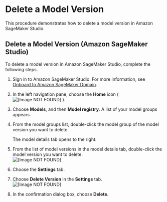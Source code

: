 # Delete a Model Version<a name="model-registry-delete-model-version"></a>

This procedure demonstrates how to delete a model version in Amazon SageMaker Studio\.

## Delete a Model Version \(Amazon SageMaker Studio\)<a name="model-registry-delete-model-version-studio"></a>

To delete a model version in Amazon SageMaker Studio, complete the following steps\.

1. Sign in to Amazon SageMaker Studio\. For more information, see [Onboard to Amazon SageMaker Domain](gs-studio-onboard.md)\.

1. In the left navigation pane, choose the **Home** icon \( ![\[Image NOT FOUND\]](http://docs.aws.amazon.com/sagemaker/latest/dg/images/studio/icons/house.png) \)\.

1. Choose **Models**, and then **Model registry**\. A list of your model groups appears\.

1. From the model groups list, double\-click the model group of the model version you want to delete\.

   The model details tab opens to the right\.

1. From the list of model versions in the model details tab, double\-click the model version you want to delete\.  
![\[Image NOT FOUND\]](http://docs.aws.amazon.com/sagemaker/latest/dg/images/model_registry/model-registry-choose-model-version.png)

1. Choose the **Settings** tab\.

1. Choose **Delete Version** in the **Settings** tab\.  
![\[Image NOT FOUND\]](http://docs.aws.amazon.com/sagemaker/latest/dg/images/model_registry/delete-mp-btn.png)

1. In the confirmation dialog box, choose **Delete**\.